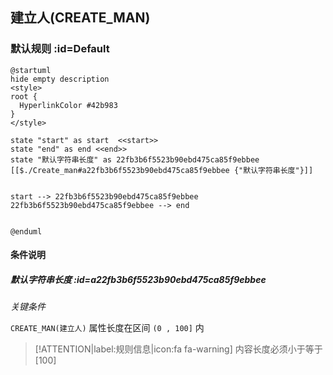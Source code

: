 ## 建立人(CREATE_MAN) <!-- {docsify-ignore-all} -->

   

### 默认规则 :id=Default

```plantuml
@startuml
hide empty description
<style>
root {
  HyperlinkColor #42b983
}
</style>

state "start" as start  <<start>>
state "end" as end <<end>>
state "默认字符串长度" as 22fb3b6f5523b90ebd475ca85f9ebbee [[$./Create_man#a22fb3b6f5523b90ebd475ca85f9ebbee {"默认字符串长度"}]]


start --> 22fb3b6f5523b90ebd475ca85f9ebbee 
22fb3b6f5523b90ebd475ca85f9ebbee --> end 


@enduml
```

#### 条件说明

##### 默认字符串长度 :id=a22fb3b6f5523b90ebd475ca85f9ebbee


*关键条件*


`CREATE_MAN(建立人)` 属性长度在区间 `(0 , 100]` 内

> [!ATTENTION|label:规则信息|icon:fa fa-warning]
> 内容长度必须小于等于[100]








